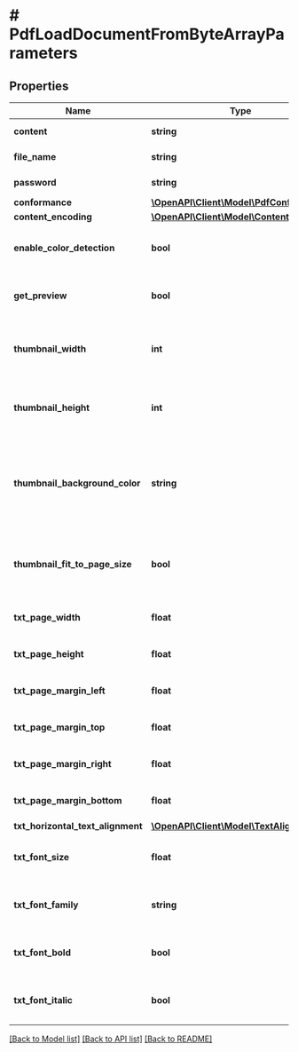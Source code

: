 # # PdfLoadDocumentFromByteArrayParameters

## Properties

Name | Type | Description | Notes
------------ | ------------- | ------------- | -------------
**content** | **string** | Specifies the data of the document. | 
**file_name** | **string** | Specifies the name of the document. | [optional] 
**password** | **string** | Specifies the password of the document. | [optional] 
**conformance** | [**\OpenAPI\Client\Model\PdfConformance**](PdfConformance.md) |  | [optional] 
**content_encoding** | [**\OpenAPI\Client\Model\ContentEncoding**](ContentEncoding.md) |  | [optional] 
**enable_color_detection** | **bool** | Specifies whether color detection must be used while importing a raster format to PDF. | [optional] [default to false]
**get_preview** | **bool** | Specifies whether the response must contain a thumbnail of the first page of the document. | [optional] [default to false]
**thumbnail_width** | **int** | Specifies, in pixels, the width of the thumbnail to be retrieved. Only applicable if GetPreview has been set to true. | [optional] [default to 140]
**thumbnail_height** | **int** | Specifies, in pixels, the height of the thumbnail to be retrieved.  Only applicable if GetPreview has been set to true. | [optional] [default to 220]
**thumbnail_background_color** | **string** | Specifies the background color of the thumbnail, using the color name (ie: \&quot;red\&quot;) or its RGBa code (ie: \&quot;rgba(255,0,0,1)\&quot;).   Only applicable if GetPreview has been set to true. | [optional] [default to 'rgba(0,0,0,0)']
**thumbnail_fit_to_page_size** | **bool** | Specifies if the size of the produced thumbnail is automatically adjusted to don&#39;t have any margin.  Only applicable if GetPreview has been set to true. | [optional] [default to true]
**txt_page_width** | **float** | Specifies the page width, in points, of produced documents from txt files. | [optional] [default to 595]
**txt_page_height** | **float** | Specifies the page height, in points, of produced documents from txt files. | [optional] [default to 842]
**txt_page_margin_left** | **float** | Specifies the page margin left, in points, of produced documents from txt files. | [optional] [default to 10]
**txt_page_margin_top** | **float** | Specifies the page margin top, in points, of produced documents from txt files. | [optional] [default to 10]
**txt_page_margin_right** | **float** | Specifies the page margin right, in points, of produced documents from txt files. | [optional] [default to 10]
**txt_page_margin_bottom** | **float** | Specifies the page margin bottom, in points, of produced documents from txt files. | [optional] [default to 10]
**txt_horizontal_text_alignment** | [**\OpenAPI\Client\Model\TextAlignment**](TextAlignment.md) |  | [optional] 
**txt_font_size** | **float** | Specifies the text size, in points, to be used for producing documents from txt files. | [optional] [default to 12]
**txt_font_family** | **string** | Specifies the name of the font to be used for producing documents from txt files. | [optional] [default to 'Arial Unicode MS']
**txt_font_bold** | **bool** | Specifies whether the font to be used for producing documents from txt files must have a bold style. | [optional] [default to false]
**txt_font_italic** | **bool** | Specifies whether the font to be used for producing documents from txt files must have an italic style. | [optional] [default to false]

[[Back to Model list]](../../README.md#documentation-for-models) [[Back to API list]](../../README.md#documentation-for-api-endpoints) [[Back to README]](../../README.md)


